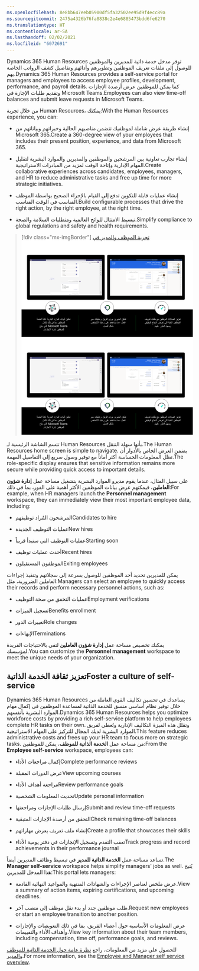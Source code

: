 ```yaml
---
ms.openlocfilehash: 8e8bb647eeb05900df5fa32502ee95d9f4ecc89a
ms.sourcegitcommit: 2475a4326b76fa8838c2e4e6885473bdd6fe6270
ms.translationtype: HT
ms.contentlocale: ar-SA
ms.lasthandoff: 02/02/2021
ms.locfileid: "6072691"
---
```

<span data-ttu-id="534f7-101">Dynamics 365 Human Resources توفر مدخل خدمة ذاتية للمديرين والموظفين للوصول إلى ملفات تعريف الموظفين وتطويرهم وأدائهم وتفاصيل كشف الرواتب الخاصة بهم.</span><span class="sxs-lookup"><span data-stu-id="534f7-101">Dynamics 365 Human Resources provides a self-service portal for managers and employees to access employee profiles, development, performance, and payroll details.</span></span> <span data-ttu-id="534f7-102">كما يمكن للموظفين عرض أرصدة الإجازات وتقديم طلبات الإجازة في Microsoft Teams.</span><span class="sxs-lookup"><span data-stu-id="534f7-102">Employees can also view time-off balances and submit leave requests in Microsoft Teams.</span></span>

<span data-ttu-id="534f7-103">من خلال تجربة Human Resources، يمكنك:</span><span class="sxs-lookup"><span data-stu-id="534f7-103">With the Human Resources experience, you can:</span></span>

-   <span data-ttu-id="534f7-104">إنشاء طريقة عرض شاملة لموظفيك تتضمن مناصبهم الحالية وخبراتهم وبياناتهم من Microsoft 365.</span><span class="sxs-lookup"><span data-stu-id="534f7-104">Create a 360-degree view of your employees that includes their present position, experience, and data from Microsoft 365.</span></span>

-   <span data-ttu-id="534f7-105">إنشاء تجارب تعاونية بين المرشحين والموظفين والمديرين والموارد البشرية لتقليل المهام الإدارية وإتاحة الوقت لمزيد من المبادرات الاستراتيجية.</span><span class="sxs-lookup"><span data-stu-id="534f7-105">Create collaborative experiences across candidates, employees, managers, and HR to reduce administrative tasks and free up time for more strategic initiatives.</span></span>

-   <span data-ttu-id="534f7-106">إنشاء عمليات قابلة للتكوين تدفع إلى القيام بالإجراء الصحيح بواسطة الموظف المناسب في الوقت المناسب.</span><span class="sxs-lookup"><span data-stu-id="534f7-106">Build configurable processes that drive the right action, by the right employee, at the right time.</span></span>

-   <span data-ttu-id="534f7-107">تبسيط الامتثال للوائح العالمية ومتطلبات السلامة والصحة.</span><span class="sxs-lookup"><span data-stu-id="534f7-107">Simplify compliance to global regulations and safety and health requirements.</span></span>

> [!div class="mx-imgBorder"]
> <span data-ttu-id="534f7-108">[تجربة الموظف والمدير في ![Dynamics 365 Human Resources.](../media/employee-experience-c.png)](../media/employee-experience-c.png#lightbox)</span><span class="sxs-lookup"><span data-stu-id="534f7-108">[![Dynamics 365 Human Resources employee and manager experience.](../media/employee-experience-c.png)](../media/employee-experience-c.png#lightbox)</span></span>

<span data-ttu-id="534f7-109">تتسم الشاشة الرئيسية لـ Human Resources بأنها سهلة التنقل.</span><span class="sxs-lookup"><span data-stu-id="534f7-109">The Human Resources home screen is simple to navigate.</span></span> <span data-ttu-id="534f7-110">يضمن العرض الخاص بالأدوار أن تظل المعلومات الحساسة أكثر أماناً مع توفير وصول سريع إلى التفاصيل المهمة.</span><span class="sxs-lookup"><span data-stu-id="534f7-110">The role-specific display ensures that sensitive information remains more secure while providing quick access to important details.</span></span>

<span data-ttu-id="534f7-111">على سبيل المثال، عندما يقوم مديرو الموارد البشرية بتشغيل مساحة عمل **إدارة شؤون العاملين**، فيمكنهم عرض بيانات الموظفين الأكثر أهمية على الفور، بما في ذلك:</span><span class="sxs-lookup"><span data-stu-id="534f7-111">For example, when HR managers launch the **Personnel management** workspace, they can immediately view their most important employee data, including:</span></span>

-   <span data-ttu-id="534f7-112">المرشحون المُراد توظيفهم</span><span class="sxs-lookup"><span data-stu-id="534f7-112">Candidates to hire</span></span>

-   <span data-ttu-id="534f7-113">عمليات التوظيف الجديدة</span><span class="sxs-lookup"><span data-stu-id="534f7-113">New hires</span></span>

-   <span data-ttu-id="534f7-114">عمليات التوظيف التي ستبدأ قريباً</span><span class="sxs-lookup"><span data-stu-id="534f7-114">Starting soon</span></span>

-   <span data-ttu-id="534f7-115">أحدث عمليات توظيف</span><span class="sxs-lookup"><span data-stu-id="534f7-115">Recent hires</span></span>

-   <span data-ttu-id="534f7-116">الموظفون المستقيلون</span><span class="sxs-lookup"><span data-stu-id="534f7-116">Exiting employees</span></span>

<span data-ttu-id="534f7-117">يمكن للمديرين تحديد أحد الموظفين للوصول بسرعة إلى سجلاتهم وتنفيذ إجراءات العاملين الضرورية، مثل:</span><span class="sxs-lookup"><span data-stu-id="534f7-117">Managers can select an employee to quickly access their records and perform necessary personnel actions, such as:</span></span>

-   <span data-ttu-id="534f7-118">عمليات التحقق من صحة التوظيف</span><span class="sxs-lookup"><span data-stu-id="534f7-118">Employment verifications</span></span>

-   <span data-ttu-id="534f7-119">تسجيل الميزات</span><span class="sxs-lookup"><span data-stu-id="534f7-119">Benefits enrollment</span></span>

-   <span data-ttu-id="534f7-120">تغييرات الدور</span><span class="sxs-lookup"><span data-stu-id="534f7-120">Role changes</span></span>

-   <span data-ttu-id="534f7-121">الإنهاءات</span><span class="sxs-lookup"><span data-stu-id="534f7-121">Terminations</span></span>

<span data-ttu-id="534f7-122">يمكنك تخصيص مساحة عمل **إدارة شؤون العاملين** لتفي بالاحتياجات الفريدة لمؤسسك.</span><span class="sxs-lookup"><span data-stu-id="534f7-122">You can customize the **Personnel management** workspace to meet the unique needs of your organization.</span></span>

## <a name="foster-a-culture-of-self-service"></a><span data-ttu-id="534f7-123">تعزيز ثقافة الخدمة الذاتية</span><span class="sxs-lookup"><span data-stu-id="534f7-123">Foster a culture of self-service</span></span>

<span data-ttu-id="534f7-124">Dynamics 365 Human Resources يساعدك في تحسين تكاليف القوى العاملة من خلال توفير نظام أساسي منسق للخدمة الذاتية لمساعدة الموظفين في إكمال مهام الموارد البشرية بأنفسهم.</span><span class="sxs-lookup"><span data-stu-id="534f7-124">Dynamics 365 Human Resources helps you optimize workforce costs by providing a rich self-service platform to help employees complete HR tasks on their own.</span></span> <span data-ttu-id="534f7-125">وتقلل هذه الميزة التكاليف الإدارية وتُعطي لفريق الموارد البشرية لديك المجال للتركيز على المهام الاستراتيجية.</span><span class="sxs-lookup"><span data-stu-id="534f7-125">This feature reduces administrative costs and frees up your HR team to focus more on strategic tasks.</span></span> <span data-ttu-id="534f7-126">من مساحة عمل **الخدمة الذاتية للموظف**، يمكن للموظفين:</span><span class="sxs-lookup"><span data-stu-id="534f7-126">From the **Employee self-service** workspace, employees can:</span></span>

-   <span data-ttu-id="534f7-127">إكمال مراجعات الأداء</span><span class="sxs-lookup"><span data-stu-id="534f7-127">Complete performance reviews</span></span>

-   <span data-ttu-id="534f7-128">عرض الدورات المقبلة</span><span class="sxs-lookup"><span data-stu-id="534f7-128">View upcoming courses</span></span>

-   <span data-ttu-id="534f7-129">مراجعة أهداف الأداء</span><span class="sxs-lookup"><span data-stu-id="534f7-129">Review performance goals</span></span>

-   <span data-ttu-id="534f7-130">تحديث المعلومات الشخصية</span><span class="sxs-lookup"><span data-stu-id="534f7-130">Update personal information</span></span>

-   <span data-ttu-id="534f7-131">إرسال طلبات الإجازات ومراجعتها</span><span class="sxs-lookup"><span data-stu-id="534f7-131">Submit and review time-off requests</span></span>

-   <span data-ttu-id="534f7-132">التحقق من أرصدة الإجازات المتبقية</span><span class="sxs-lookup"><span data-stu-id="534f7-132">Check remaining time-off balances</span></span>

-   <span data-ttu-id="534f7-133">إنشاء ملف تعريف يعرض مهاراتهم</span><span class="sxs-lookup"><span data-stu-id="534f7-133">Create a profile that showcases their skills</span></span>

-   <span data-ttu-id="534f7-134">تعقب التقدم وتسجيل الإنجازات في دفتر يومية الأداء</span><span class="sxs-lookup"><span data-stu-id="534f7-134">Track progress and record achievements in their performance journal</span></span>

<span data-ttu-id="534f7-135">تساعد مساحة عمل **الخدمة الذاتية للمدير** في تبسيط وظائف المديرين أيضاً.</span><span class="sxs-lookup"><span data-stu-id="534f7-135">The **Manager self-service** workspace helps simplify managers' jobs as well.</span></span>
<span data-ttu-id="534f7-136">يُتيح هذا المدخل للمديرين:</span><span class="sxs-lookup"><span data-stu-id="534f7-136">This portal lets managers:</span></span>

-   <span data-ttu-id="534f7-137">عرض ملخص لعناصر الإجراءات والشهادات المنتهية والمواعيد النهائية القادمة.</span><span class="sxs-lookup"><span data-stu-id="534f7-137">View a summary of action items, expiring certifications, and upcoming deadlines.</span></span>

-   <span data-ttu-id="534f7-138">طلب موظفين جدد أو بدء نقل موظف إلى منصب آخر.</span><span class="sxs-lookup"><span data-stu-id="534f7-138">Request new employees or start an employee transition to another position.</span></span>

-   <span data-ttu-id="534f7-139">عرض المعلومات الأساسية حول أعضاء الفريق، بما في ذلك التعويضات والإجازات وأهداف الأداء والتقييمات.</span><span class="sxs-lookup"><span data-stu-id="534f7-139">View key information about their team members, including compensation, time off, performance goals, and reviews.</span></span>

<span data-ttu-id="534f7-140">للحصول على مزيد من المعلومات، راجع [نظرة عامة حول الخدمة الذاتية للموظف والمدير](https://docs.microsoft.com/dynamics365/human-resources/hr-employee-manager-self-service-overview/?azure-portal=true).</span><span class="sxs-lookup"><span data-stu-id="534f7-140">For more information, see the [Employee and Manager self service overview](https://docs.microsoft.com/dynamics365/human-resources/hr-employee-manager-self-service-overview/?azure-portal=true).</span></span>
